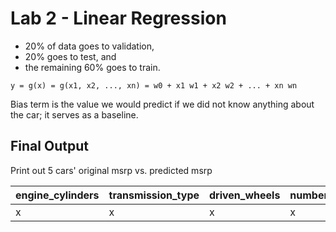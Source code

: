 # Lab 2 - Linear Regression


* 20% of data goes to validation,
* 20% goes to test, and
* the remaining 60% goes to train.

```
y = g(x) = g(x1, x2, ..., xn) = w0 + x1 w1 + x2 w2 + ... + xn wn
```

Bias term is the value we would predict if we did not know anything about the car; it serves as a baseline.


## Final Output

Print out 5 cars' original msrp vs. predicted msrp

| engine_cylinders	| transmission_type	| driven_wheels	| number_of_doors	| market_category	| vehicle_size |	vehicle_style |	highway_mpg	| city_mpg |	popularity | msrp | msrp_pred |
|---------|-------|-------|---------|--------|-------|-------|------|-----|------|-----|---|
|x | x| x | x | x | x | x |  x | x | x | x |
